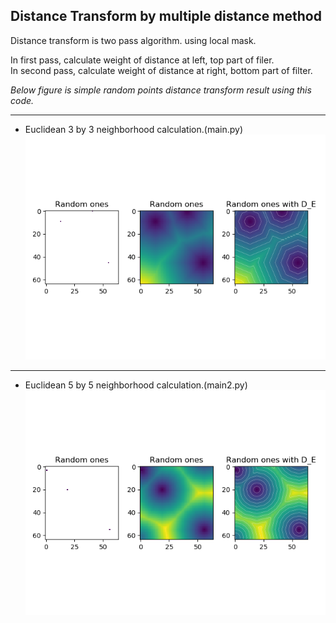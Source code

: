 <h2>Distance Transform by multiple distance method</h2>

Distance transform is two pass algorithm. using local mask.
  
In first pass, calculate weight of distance at left, top part of filer.  
In second pass, calculate weight of distance at right, bottom part of filter.  
  
*Below figure is simple random points distance transform result using this code.*  
  
---
* Euclidean 3 by 3 neighborhood calculation.(main.py)  
![Euclidean 3by3 neighborhood calculation](./D_e_3.png)

---
* Euclidean 5 by 5 neighborhood calculation.(main2.py)  
![Euclidean 3by3 neighborhood calculation](./D_e_5.png)
